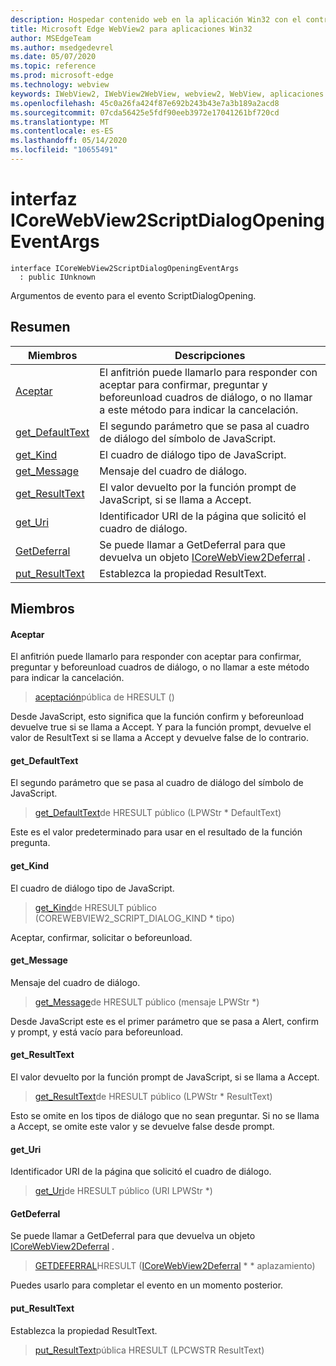 ```yaml
---
description: Hospedar contenido web en la aplicación Win32 con el control Microsoft Edge WebView2
title: Microsoft Edge WebView2 para aplicaciones Win32
author: MSEdgeTeam
ms.author: msedgedevrel
ms.date: 05/07/2020
ms.topic: reference
ms.prod: microsoft-edge
ms.technology: webview
keywords: IWebView2, IWebView2WebView, webview2, WebView, aplicaciones Win32, Win32, Edge, ICoreWebView2, ICoreWebView2Controller, control de explorador, HTML Edge
ms.openlocfilehash: 45c0a26fa424f87e692b243b43e7a3b189a2acd8
ms.sourcegitcommit: 07cda56425e5fdf90eeb3972e17041261bf720cd
ms.translationtype: MT
ms.contentlocale: es-ES
ms.lasthandoff: 05/14/2020
ms.locfileid: "10655491"
---
```

# interfaz ICoreWebView2ScriptDialogOpeningEventArgs 

```
interface ICoreWebView2ScriptDialogOpeningEventArgs
  : public IUnknown
```

Argumentos de evento para el evento ScriptDialogOpening.

## Resumen

 Miembros                        | Descripciones
--------------------------------|---------------------------------------------
[Aceptar](#accept) | El anfitrión puede llamarlo para responder con aceptar para confirmar, preguntar y beforeunload cuadros de diálogo, o no llamar a este método para indicar la cancelación.
[get_DefaultText](#get_defaulttext) | El segundo parámetro que se pasa al cuadro de diálogo del símbolo de JavaScript.
[get_Kind](#get_kind) | El cuadro de diálogo tipo de JavaScript.
[get_Message](#get_message) | Mensaje del cuadro de diálogo.
[get_ResultText](#get_resulttext) | El valor devuelto por la función prompt de JavaScript, si se llama a Accept.
[get_Uri](#get_uri) | Identificador URI de la página que solicitó el cuadro de diálogo.
[GetDeferral](#getdeferral) | Se puede llamar a GetDeferral para que devuelva un objeto [ICoreWebView2Deferral](icorewebview2deferral.md) .
[put_ResultText](#put_resulttext) | Establezca la propiedad ResultText.

## Miembros

#### Aceptar 

El anfitrión puede llamarlo para responder con aceptar para confirmar, preguntar y beforeunload cuadros de diálogo, o no llamar a este método para indicar la cancelación.

> [aceptación](#accept)pública de HRESULT ()

Desde JavaScript, esto significa que la función confirm y beforeunload devuelve true si se llama a Accept. Y para la función prompt, devuelve el valor de ResultText si se llama a Accept y devuelve false de lo contrario.

#### get_DefaultText 

El segundo parámetro que se pasa al cuadro de diálogo del símbolo de JavaScript.

> [get_DefaultText](#get_defaulttext)de HRESULT público (LPWStr * DefaultText)

Este es el valor predeterminado para usar en el resultado de la función pregunta.

#### get_Kind 

El cuadro de diálogo tipo de JavaScript.

> [get_Kind](#get_kind)de HRESULT público (COREWEBVIEW2_SCRIPT_DIALOG_KIND * tipo)

Aceptar, confirmar, solicitar o beforeunload.

#### get_Message 

Mensaje del cuadro de diálogo.

> [get_Message](#get_message)de HRESULT público (mensaje LPWStr *)

Desde JavaScript este es el primer parámetro que se pasa a Alert, confirm y prompt, y está vacío para beforeunload.

#### get_ResultText 

El valor devuelto por la función prompt de JavaScript, si se llama a Accept.

> [get_ResultText](#get_resulttext)de HRESULT público (LPWStr * ResultText)

Esto se omite en los tipos de diálogo que no sean preguntar. Si no se llama a Accept, se omite este valor y se devuelve false desde prompt.

#### get_Uri 

Identificador URI de la página que solicitó el cuadro de diálogo.

> [get_Uri](#get_uri)de HRESULT público (URI LPWStr *)

#### GetDeferral 

Se puede llamar a GetDeferral para que devuelva un objeto [ICoreWebView2Deferral](icorewebview2deferral.md) .

> [GETDEFERRAL](#getdeferral)HRESULT ([ICoreWebView2Deferral](icorewebview2deferral.md) * * aplazamiento)

Puedes usarlo para completar el evento en un momento posterior.

#### put_ResultText 

Establezca la propiedad ResultText.

> [put_ResultText](#put_resulttext)pública HRESULT (LPCWSTR ResultText)

